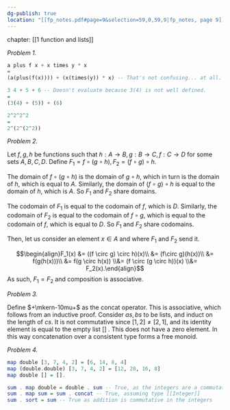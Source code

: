 ```yaml
---
dg-publish: true
location: "[[fp_notes.pdf#page=9&selection=59,0,59,9|fp_notes, page 9]]"
---
```

chapter: [[1 function and lists]]

*Problem 1.*

```haskell
a plus f x + x times y * x 
=
(a(plus(f(x)))) + (x(times(y)) * x) -- That's not confusing... at all.

3 4 + 5 + 6 -- Doesn't evaluate because 3(4) is not well defined.
=
(3(4) + (5)) + (6)

2^2^2^2
=
2^(2^(2^2))

```

*Problem 2.*

Let $f, g, h$ be functions such that $h: A \to B, g: B \to C, f: C\to D$ for some sets $A, B, C, D.$ Define $F_1 = f \circ (g \circ h), F_2 = (f \circ g) \circ h.$

The domain of $f \circ (g \circ h)$ is the domain of $g \circ h$, which in turn is the domain of $h$, which is equal to $A$. Similarly, the domain of $(f \circ g) \circ h$  is equal to the domain of $h$, which is $A$. So $F_1$ and $F_2$ share domains.

The codomain of $F_1$ is equal to the codomain of $f$, which is $D$. Similarly, the codomain of $F_2$ is equal to the codomain of $f \circ g$, which is equal to the codomain of $f$, which is equal to $D$. So $F_1$ and $F_2$ share codomains.

Then, let us consider an element $x \in A$ and where $F_1$ and $F_2$ send it.

$$\begin{align}F_1(x) &= ((f \circ g) \circ h)(x)\\ &= (f\circ g)(h(x))\\ &= f(g(h(x)))\\ &= f(g \circ h(x)) \\&= (f \circ (g \circ h))(x) \\&= F_2(x).\end{align}$$
As such, $F_1 = F_2$ and composition is associative.

*Problem 3.*

Define $+\mkern-10mu+$ as the concat operator. This is associative, which follows from an inductive proof. Consider $as, bs$ to be lists, and induct on the length of $cs$. It is not commutative since $[1, 2] \neq [2, 1]$, and its identity element is equal to the empty list $[]$ . This does not have a zero element. In this way concatenation over a consistent type forms a free monoid.

*Problem 4.*

```haskell
map double [3, 7, 4, 2] = [6, 14, 8, 4]
map (double.double) [3, 7, 4, 2] = [12, 28, 16, 8]
map double [] = [].

sum . map double = double . sum -- True, as the integers are a commutative ring
sum . map sum = sum . concat -- True, assuming type [[Integer]]
sum . sort = sum -- True as addition is commutative in the integers
```
